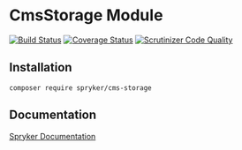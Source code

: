 # CmsStorage Module
[![Build Status](https://travis-ci.org/spryker/cms-storage.svg)](https://travis-ci.org/spryker/cms-storage)
[![Coverage Status](https://coveralls.io/repos/github/spryker/cms-storage/badge.svg)](https://coveralls.io/github/spryker/cms-storage)
[![Scrutinizer Code Quality](https://scrutinizer-ci.com/g/spryker/cms-storage/badges/quality-score.png?b=master)](https://scrutinizer-ci.com/g/spryker/cms-storage/?branch=master)

## Installation

```
composer require spryker/cms-storage
```

## Documentation

[Spryker Documentation](https://spryker.github.io)
